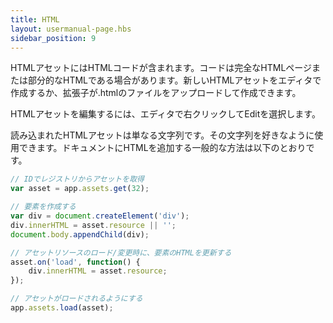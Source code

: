 ```yaml
---
title: HTML
layout: usermanual-page.hbs
sidebar_position: 9
---
```


HTMLアセットにはHTMLコードが含まれます。コードは完全なHTMLページまたは部分的なHTMLである場合があります。新しいHTMLアセットをエディタで作成するか、拡張子が.htmlのファイルをアップロードして作成できます。

HTMLアセットを編集するには、エディタで右クリックしてEditを選択します。

読み込まれたHTMLアセットは単なる文字列です。その文字列を好きなように使用できます。ドキュメントにHTMLを追加する一般的な方法は以下のとおりです。

```javascript
// IDでレジストリからアセットを取得
var asset = app.assets.get(32);

// 要素を作成する
var div = document.createElement('div');
div.innerHTML = asset.resource || '';
document.body.appendChild(div);

// アセットリソースのロード/変更時に、要素のHTMLを更新する
asset.on('load', function() {
    div.innerHTML = asset.resource;
});

// アセットがロードされるようにする
app.assets.load(asset);
```
